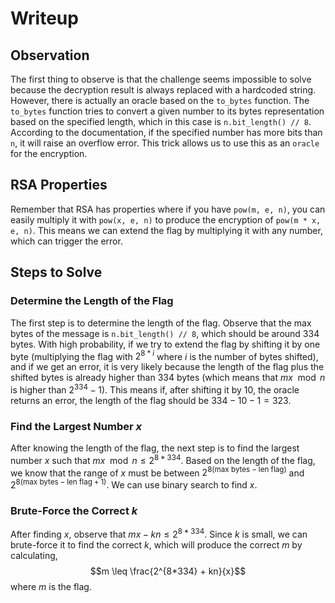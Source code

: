 # Writeup

## Observation

The first thing to observe is that the challenge seems impossible to solve because the decryption result is always replaced with a hardcoded string. However, there is actually an oracle based on the `to_bytes` function. The `to_bytes` function tries to convert a given number to its bytes representation based on the specified length, which in this case is `n.bit_length() // 8`. According to the documentation, if the specified number has more bits than `n`, it will raise an overflow error. This trick allows us to use this as an `oracle` for the encryption.

## RSA Properties

Remember that RSA has properties where if you have `pow(m, e, n)`, you can easily multiply it with `pow(x, e, n)` to produce the encryption of `pow(m * x, e, n)`. This means we can extend the flag by multiplying it with any number, which can trigger the error.

## Steps to Solve
### Determine the Length of the Flag

The first step is to determine the length of the flag. Observe that the max bytes of the message is `n.bit_length() // 8`, which should be around 334 bytes. With high probability, if we try to extend the flag by shifting it by one byte (multiplying the flag with $2^{8*i}$ where $i$ is the number of bytes shifted), and if we get an error, it is very likely because the length of the flag plus the shifted bytes is already higher than $334$ bytes (which means that $mx \mod n$ is higher than $2^{334}-1$). This means if, after shifting it by $10$, the oracle returns an error, the length of the flag should be $334 - 10 - 1 = 323$.

### Find the Largest Number $x$

After knowing the length of the flag, the next step is to find the largest number $x$ such that $mx \mod n \leq 2^{8*334}$. Based on the length of the flag, we know that the range of $x$ must be between $2^{8(\text{max bytes}-\text{len flag})}$ and $2^{8(\text{max bytes}-\text{len flag}+1)}$. We can use binary search to find $x$.

### Brute-Force the Correct $k$

After finding $x$, observe that $mx - kn \leq 2^{8*334}$. Since $k$ is small, we can brute-force it to find the correct $k$, which will produce the correct $m$ by calculating,
$$m \leq \frac{2^{8*334} + kn}{x}$$
where $m$ is the flag.